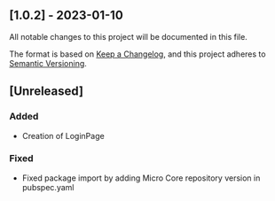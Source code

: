 ## [1.0.2] - 2023-01-10

All notable changes to this project will be documented in this file.

The format is based on [Keep a Changelog](https://keepachangelog.com/en/1.0.0/),
and this project adheres to [Semantic Versioning](https://semver.org/spec/v2.0.0.html).

## [Unreleased]

### Added 

- Creation of LoginPage

### Fixed
- Fixed package import by adding Micro Core repository version in pubspec.yaml